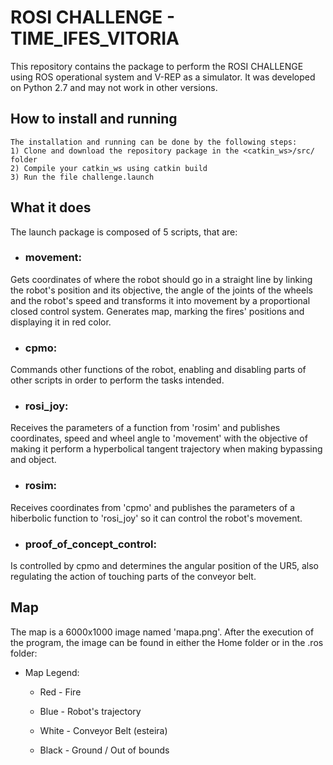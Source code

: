 # ROSI CHALLENGE - TIME_IFES_VITORIA
This repository contains the package to perform the ROSI CHALLENGE using ROS operational system and V-REP as a simulator. It was developed on Python 2.7 and may not work in other versions.

## How to install and running
	The installation and running can be done by the following steps:		
	1) Clone and download the repository package in the <catkin_ws>/src/ folder
	2) Compile your catkin_ws using catkin build
	3) Run the file challenge.launch

## What it does
The launch package is composed of 5 scripts, that are:

- ### movement: 

Gets coordinates of where the robot should go in a straight line by linking the robot's position and its objective, the angle of the joints of the wheels and the robot's speed and transforms it into movement by a proportional closed control system. Generates map, marking the fires' positions and displaying it in red color.
		
- ### cpmo: 

Commands other functions of the robot, enabling and disabling parts of other scripts in order to perform the tasks intended.

- ### rosi_joy: 

Receives the parameters of a function from 'rosim' and publishes coordinates, speed and wheel angle to 'movement' with the objective of making it perform a hyperbolical tangent trajectory when making bypassing and object.

- ### rosim: 

Receives coordinates from 'cpmo' and publishes the parameters of a hiberbolic function to 'rosi_joy' so it can control the robot's movement.

- ### proof_of_concept_control: 

Is controlled by cpmo and determines the angular position of the UR5, also regulating the action of touching parts of the conveyor belt.
			
## Map
The map is a 6000x1000 image named 'mapa.png'. After the execution of the program, the image can be found in either the Home folder or in the .ros folder:
		
- Map Legend:
	
	- Red - Fire 
	
	- Blue - Robot's trajectory
	
	- White - Conveyor Belt (esteira)
	
	- Black - Ground / Out of bounds

		
